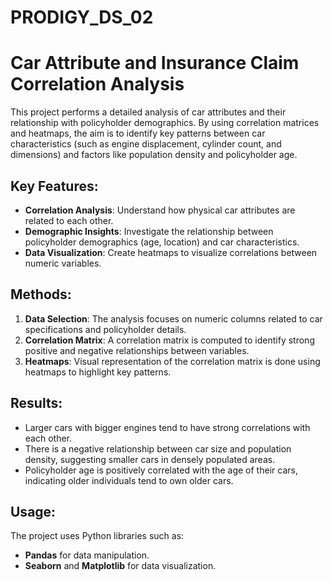 # PRODIGY_DS_02
# Car Attribute and Insurance Claim Correlation Analysis

This project performs a detailed analysis of car attributes and their relationship with policyholder demographics. By using correlation matrices and heatmaps, the aim is to identify key patterns between car characteristics (such as engine displacement, cylinder count, and dimensions) and factors like population density and policyholder age.

## Key Features:
- **Correlation Analysis**: Understand how physical car attributes are related to each other.
- **Demographic Insights**: Investigate the relationship between policyholder demographics (age, location) and car characteristics.
- **Data Visualization**: Create heatmaps to visualize correlations between numeric variables.

## Methods:
1. **Data Selection**: The analysis focuses on numeric columns related to car specifications and policyholder details.
2. **Correlation Matrix**: A correlation matrix is computed to identify strong positive and negative relationships between variables.
3. **Heatmaps**: Visual representation of the correlation matrix is done using heatmaps to highlight key patterns.

## Results:
- Larger cars with bigger engines tend to have strong correlations with each other.
- There is a negative relationship between car size and population density, suggesting smaller cars in densely populated areas.
- Policyholder age is positively correlated with the age of their cars, indicating older individuals tend to own older cars.

## Usage:
The project uses Python libraries such as:
- **Pandas** for data manipulation.
- **Seaborn** and **Matplotlib** for data visualization.

